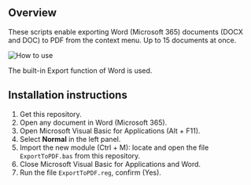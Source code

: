 ## Overview

These scripts enable exporting Word (Microsoft 365) documents (DOCX and DOC) to PDF from the context menu. Up to 15 documents at once.

![How to use](https://raw.github.com/oleksiykovtun/Word-Export-to-PDF/master/how-to-use.png)

The built-in Export function of Word is used.

## Installation instructions

1. Get this repository.
2. Open any document in Word (Microsoft 365).
3. Open Microsoft Visual Basic for Applications (Alt + F11).
4. Select **Normal** in the left panel. 
4. Import the new module (Ctrl + M): locate and open the file  `ExportToPDF.bas` from this repository.
5. Close Microsoft Visual Basic for Applications and Word.
6. Run the file `ExportToPDF.reg`, confirm (Yes).
